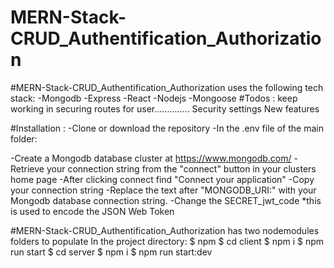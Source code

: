 # MERN-Stack-CRUD_Authentification_Authorization
#MERN-Stack-CRUD_Authentification_Authorization  uses the following tech stack:
-Mongodb
-Express
-React
-Nodejs
-Mongoose
#Todos :
keep working in securing routes for user..............
Security settings
New features

#Installation :
-Clone or download the repository
-In the .env file of the main folder:

-Create a Mongodb database cluster at https://www.mongodb.com/
-Retrieve your connection string from the "connect" button in your clusters home page
-After clicking connect find "Connect your application"
-Copy your connection string
-Replace the text after "MONGODB_URI:" with your Mongodb database connection string.
-Change the SECRET_jwt_code  *this is used to encode the JSON Web Token

#MERN-Stack-CRUD_Authentification_Authorization  has two nodemodules folders to populate In the project directory:
$ npm
$ cd client 
$ npm i
$ npm run start
$ cd server 
$ npm i
$ npm run start:dev

